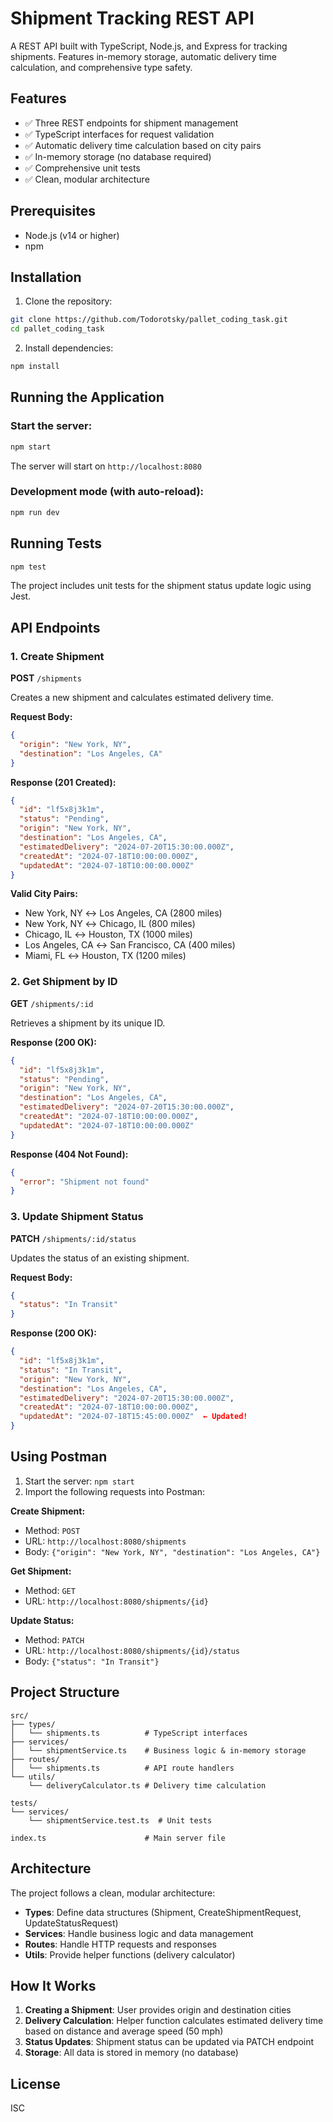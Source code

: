 # Shipment Tracking REST API

A REST API built with TypeScript, Node.js, and Express for tracking shipments. Features in-memory storage, automatic delivery time calculation, and comprehensive type safety.

## Features

- ✅ Three REST endpoints for shipment management
- ✅ TypeScript interfaces for request validation
- ✅ Automatic delivery time calculation based on city pairs
- ✅ In-memory storage (no database required)
- ✅ Comprehensive unit tests
- ✅ Clean, modular architecture

## Prerequisites

- Node.js (v14 or higher)
- npm

## Installation

1. Clone the repository:

```bash
git clone https://github.com/Todorotsky/pallet_coding_task.git
cd pallet_coding_task
```

2. Install dependencies:

```bash
npm install
```

## Running the Application

### Start the server:

```bash
npm start
```

The server will start on `http://localhost:8080`

### Development mode (with auto-reload):

```bash
npm run dev
```

## Running Tests

```bash
npm test
```

The project includes unit tests for the shipment status update logic using Jest.

## API Endpoints

### 1. Create Shipment

**POST** `/shipments`

Creates a new shipment and calculates estimated delivery time.

**Request Body:**

```json
{
  "origin": "New York, NY",
  "destination": "Los Angeles, CA"
}
```

**Response (201 Created):**

```json
{
  "id": "lf5x8j3k1m",
  "status": "Pending",
  "origin": "New York, NY",
  "destination": "Los Angeles, CA",
  "estimatedDelivery": "2024-07-20T15:30:00.000Z",
  "createdAt": "2024-07-18T10:00:00.000Z",
  "updatedAt": "2024-07-18T10:00:00.000Z"
}
```

**Valid City Pairs:**

- New York, NY ↔ Los Angeles, CA (2800 miles)
- New York, NY ↔ Chicago, IL (800 miles)
- Chicago, IL ↔ Houston, TX (1000 miles)
- Los Angeles, CA ↔ San Francisco, CA (400 miles)
- Miami, FL ↔ Houston, TX (1200 miles)

### 2. Get Shipment by ID

**GET** `/shipments/:id`

Retrieves a shipment by its unique ID.

**Response (200 OK):**

```json
{
  "id": "lf5x8j3k1m",
  "status": "Pending",
  "origin": "New York, NY",
  "destination": "Los Angeles, CA",
  "estimatedDelivery": "2024-07-20T15:30:00.000Z",
  "createdAt": "2024-07-18T10:00:00.000Z",
  "updatedAt": "2024-07-18T10:00:00.000Z"
}
```

**Response (404 Not Found):**

```json
{
  "error": "Shipment not found"
}
```

### 3. Update Shipment Status

**PATCH** `/shipments/:id/status`

Updates the status of an existing shipment.

**Request Body:**

```json
{
  "status": "In Transit"
}
```

**Response (200 OK):**

```json
{
  "id": "lf5x8j3k1m",
  "status": "In Transit",
  "origin": "New York, NY",
  "destination": "Los Angeles, CA",
  "estimatedDelivery": "2024-07-20T15:30:00.000Z",
  "createdAt": "2024-07-18T10:00:00.000Z",
  "updatedAt": "2024-07-18T15:45:00.000Z"  ← Updated!
}
```

## Using Postman

1. Start the server: `npm start`
2. Import the following requests into Postman:

**Create Shipment:**

- Method: `POST`
- URL: `http://localhost:8080/shipments`
- Body: `{"origin": "New York, NY", "destination": "Los Angeles, CA"}`

**Get Shipment:**

- Method: `GET`
- URL: `http://localhost:8080/shipments/{id}`

**Update Status:**

- Method: `PATCH`
- URL: `http://localhost:8080/shipments/{id}/status`
- Body: `{"status": "In Transit"}`

## Project Structure

```
src/
├── types/
│   └── shipments.ts          # TypeScript interfaces
├── services/
│   └── shipmentService.ts    # Business logic & in-memory storage
├── routes/
│   └── shipments.ts          # API route handlers
└── utils/
    └── deliveryCalculator.ts # Delivery time calculation

tests/
└── services/
    └── shipmentService.test.ts  # Unit tests

index.ts                      # Main server file
```

## Architecture

The project follows a clean, modular architecture:

- **Types**: Define data structures (Shipment, CreateShipmentRequest, UpdateStatusRequest)
- **Services**: Handle business logic and data management
- **Routes**: Handle HTTP requests and responses
- **Utils**: Provide helper functions (delivery calculator)

## How It Works

1. **Creating a Shipment**: User provides origin and destination cities
2. **Delivery Calculation**: Helper function calculates estimated delivery time based on distance and average speed (50 mph)
3. **Status Updates**: Shipment status can be updated via PATCH endpoint
4. **Storage**: All data is stored in memory (no database)

## License

ISC
